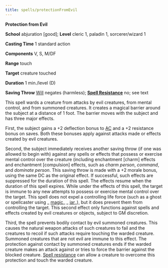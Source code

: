 ```yaml
---
title: spells/protectionFromEvil
---
```

 **Protection from Evil**

**School** abjuration [good]; **Level** cleric 1, paladin 1, sorcerer/wizard 1

**Casting Time** 1 standard action

**Components** V, S, M/DF

**Range** touch

**Target** creature touched

**Duration** 1 min./level (D)

**Saving Throw** [Will](../combat#_will) negates (harmless); **[Spell Resistance](../glossary#_spell-resistance)** no; see text

This spell wards a creature from attacks by evil creatures, from mental control, and from summoned creatures. It creates a magical barrier around the subject at a distance of 1 foot. The barrier moves with the subject and has three major effects.

First, the subject gains a +2 deflection bonus to [AC](../combat#_armor-class) and a +2 resistance bonus on saves. Both these bonuses apply against attacks made or effects created by evil creatures.

Second, the subject immediately receives another saving throw (if one was allowed to begin with) against any spells or effects that possess or exercise mental control over the creature (including enchantment [charm] effects and enchantment [compulsion] effects, such as _charm person_, _command_, and _dominate person_. This saving throw is made with a +2 morale bonus, using the same DC as the original effect. If successful, such effects are suppressed for the duration of this spell. The effects resume when the duration of this spell expires. While under the effects of this spell, the target is immune to any new attempts to possess or exercise mental control over the target. This spell does not expel a controlling life force (such as a ghost or spellcaster using _ [magic](magicJar#_magic-jar)_ [](magicJar#_magic-jar)_ [jar](magicJar#_magic-jar)_), but it does prevent them from controlling the target. This second effect only functions against spells and effects created by evil creatures or objects, subject to GM discretion.

Third, the spell prevents bodily contact by evil summoned creatures. This causes the natural weapon attacks of such creatures to fail and the creatures to recoil if such attacks require touching the warded creature. Summoned creatures that are not evil are immune to this effect. The protection against contact by summoned creatures ends if the warded creature makes an attack against or tries to force the barrier against the blocked creature. [Spell resistance](../glossary#_spell-resistance) can allow a creature to overcome this protection and touch the warded creature.

